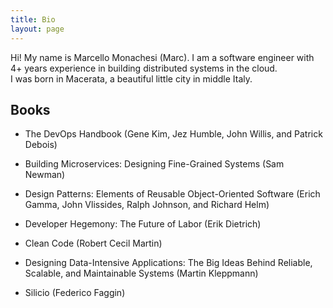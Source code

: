 ```yaml
---
title: Bio
layout: page
---
```


Hi! My name is Marcello Monachesi (Marc). I am a software engineer with 4+ years experience in building distributed systems in the cloud.  
I was born in Macerata, a beautiful little city in middle Italy.

## Books

- The DevOps Handbook (Gene Kim, Jez Humble, John Willis, and Patrick Debois)

- Building Microservices: Designing Fine-Grained Systems (Sam Newman)

- Design Patterns: Elements of Reusable Object-Oriented Software (Erich Gamma, John Vlissides, Ralph Johnson, and Richard Helm)

- Developer Hegemony: The Future of Labor (Erik Dietrich)

- Clean Code (Robert Cecil Martin)

- Designing Data-Intensive Applications: The Big Ideas Behind Reliable, Scalable, and Maintainable Systems (Martin Kleppmann)

- Silicio (Federico Faggin)
